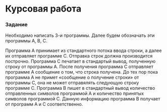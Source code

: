 # Курсовая работа

### Задание
Необходимо написать 3-и программы. Далее будем обозначать эти программы A, B, C.

Программа A принимает из стандартного потока ввода строки, а далее их отправляет программе С. Отправка строк должна производится построчно.
Программа C печатает в стандартый вывод, полученную строку от программы A. После получения программа C отправляет программе А
сообщение о том, что строка получена. До тех пор пока программа А не примет «сообщение о получение строки» от программы С, она не может отправялять
следующую строку программе С. Программа B пишет в стандартный вывод количество отправленных символов программой А и
количество принятых символов программой С. Данную информацию программа B получает от программ A и C соответственно.
